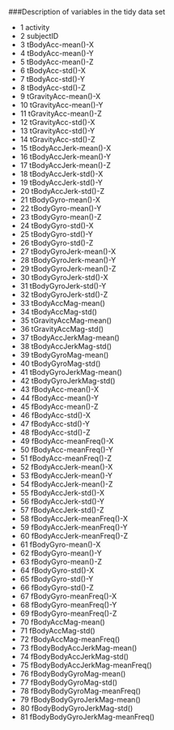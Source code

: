 ###Description of variables in the tidy data set
* 1	activity
* 2	subjectID
* 3	tBodyAcc-mean()-X
* 4	tBodyAcc-mean()-Y
* 5	tBodyAcc-mean()-Z
* 6	tBodyAcc-std()-X
* 7	tBodyAcc-std()-Y
* 8	tBodyAcc-std()-Z
* 9	tGravityAcc-mean()-X
* 10	tGravityAcc-mean()-Y
* 11	tGravityAcc-mean()-Z
* 12	tGravityAcc-std()-X
* 13	tGravityAcc-std()-Y
* 14	tGravityAcc-std()-Z
* 15	tBodyAccJerk-mean()-X
* 16	tBodyAccJerk-mean()-Y
* 17	tBodyAccJerk-mean()-Z
* 18	tBodyAccJerk-std()-X
* 19	tBodyAccJerk-std()-Y
* 20	tBodyAccJerk-std()-Z
* 21	tBodyGyro-mean()-X
* 22	tBodyGyro-mean()-Y
* 23	tBodyGyro-mean()-Z
* 24	tBodyGyro-std()-X
* 25	tBodyGyro-std()-Y
* 26	tBodyGyro-std()-Z
* 27	tBodyGyroJerk-mean()-X
* 28	tBodyGyroJerk-mean()-Y
* 29	tBodyGyroJerk-mean()-Z
* 30	tBodyGyroJerk-std()-X
* 31	tBodyGyroJerk-std()-Y
* 32	tBodyGyroJerk-std()-Z
* 33	tBodyAccMag-mean()
* 34	tBodyAccMag-std()
* 35	tGravityAccMag-mean()
* 36	tGravityAccMag-std()
* 37	tBodyAccJerkMag-mean()
* 38	tBodyAccJerkMag-std()
* 39	tBodyGyroMag-mean()
* 40	tBodyGyroMag-std()
* 41	tBodyGyroJerkMag-mean()
* 42	tBodyGyroJerkMag-std()
* 43	fBodyAcc-mean()-X
* 44	fBodyAcc-mean()-Y
* 45	fBodyAcc-mean()-Z
* 46	fBodyAcc-std()-X
* 47	fBodyAcc-std()-Y
* 48	fBodyAcc-std()-Z
* 49	fBodyAcc-meanFreq()-X
* 50	fBodyAcc-meanFreq()-Y
* 51	fBodyAcc-meanFreq()-Z
* 52	fBodyAccJerk-mean()-X
* 53	fBodyAccJerk-mean()-Y
* 54	fBodyAccJerk-mean()-Z
* 55	fBodyAccJerk-std()-X
* 56	fBodyAccJerk-std()-Y
* 57	fBodyAccJerk-std()-Z
* 58	fBodyAccJerk-meanFreq()-X
* 59	fBodyAccJerk-meanFreq()-Y
* 60	fBodyAccJerk-meanFreq()-Z
* 61	fBodyGyro-mean()-X
* 62	fBodyGyro-mean()-Y
* 63	fBodyGyro-mean()-Z
* 64	fBodyGyro-std()-X
* 65	fBodyGyro-std()-Y
* 66	fBodyGyro-std()-Z
* 67	fBodyGyro-meanFreq()-X
* 68	fBodyGyro-meanFreq()-Y
* 69	fBodyGyro-meanFreq()-Z
* 70	fBodyAccMag-mean()
* 71	fBodyAccMag-std()
* 72	fBodyAccMag-meanFreq()
* 73	fBodyBodyAccJerkMag-mean()
* 74	fBodyBodyAccJerkMag-std()
* 75	fBodyBodyAccJerkMag-meanFreq()
* 76	fBodyBodyGyroMag-mean()
* 77	fBodyBodyGyroMag-std()
* 78	fBodyBodyGyroMag-meanFreq()
* 79	fBodyBodyGyroJerkMag-mean()
* 80	fBodyBodyGyroJerkMag-std()
* 81	fBodyBodyGyroJerkMag-meanFreq()
